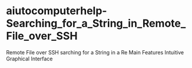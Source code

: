 # aiutocomputerhelp-Searching_for_a_String_in_Remote_File_over_SSH
Remote File over SSH sarching for a String in a Re Main Features Intuitive Graphical Interface 
